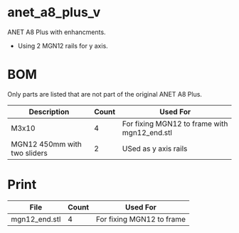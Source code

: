 # anet_a8_plus_v

ANET A8 Plus with enhancments.

* Using 2 MGN12 rails for y axis.


# BOM

Only parts are listed that are not part of the original ANET A8 Plus.

| Description  | Count | Used For |
| ------------- | ------------- | ------------- |
| M3x10  | 4  | For fixing MGN12 to frame with mgn12_end.stl  |
| MGN12 450mm with two sliders | 2 | USed as y axis rails  |

# Print

| File  | Count | Used For |
| ------------- | ------------- | ------------- |
| mgn12_end.stl  | 4  | For fixing MGN12 to frame  |